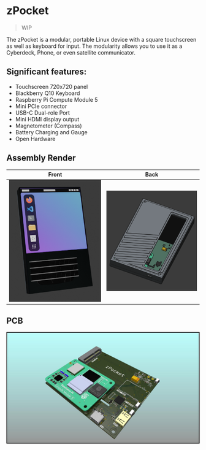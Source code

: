 # zPocket

> WIP

The zPocket is a modular, portable Linux device with a square touchscreen as well as keyboard for input. The modularity allows you to use it as a Cyberdeck, Phone, or even satellite communicator.

## Significant features:
- Touchscreen 720x720 panel
- Blackberry Q10 Keyboard
- Raspberry Pi Compute Module 5
- Mini PCIe connector
- USB-C Dual-role Port
- Mini HDMI display output
- Magnetometer (Compass)
- Battery Charging and Gauge
- Open Hardware

## Assembly Render
Front                                                   |  Back
:------------------------------------------------------:|:--------------------------------------:
![Front of the zPocket inside the case](img/front.png)  |  ![Back of the zPocket.](img/back.png)

## PCB
![Front of zPocket PCB](img/zPocket_pi.jpg)

